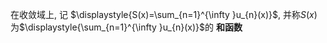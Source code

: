 
在收敛域上, 记 $\displaystyle{S(x)=\sum_{n=1}^{\infty }u_{n}(x)}$, 并称$\displaystyle{S(x)}$为$\displaystyle{\sum_{n=1}^{\infty }u_{n}(x)}$的 **和函数**
